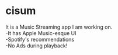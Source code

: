 # **cisum**

It is a Music Streaming app I am working on.
<br>-It has Apple Music-esque UI
<br>-Spotify's recommendations
<br>-No Ads during playback!
